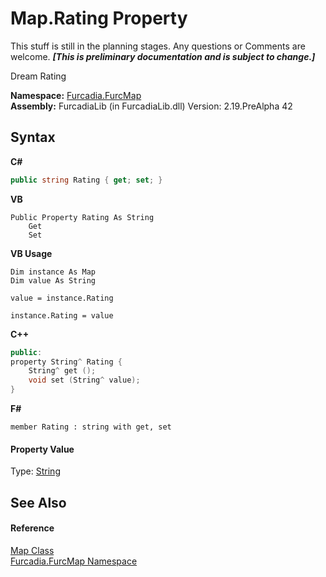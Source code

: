 # Map.Rating Property 
This stuff is still in the planning stages. Any questions or Comments are welcome. _**\[This is preliminary documentation and is subject to change.\]**_

Dream Rating

**Namespace:**&nbsp;<a href="N_Furcadia_FurcMap">Furcadia.FurcMap</a><br />**Assembly:**&nbsp;FurcadiaLib (in FurcadiaLib.dll) Version: 2.19.PreAlpha 42

## Syntax

**C#**<br />
``` C#
public string Rating { get; set; }
```

**VB**<br />
``` VB
Public Property Rating As String
	Get
	Set
```

**VB Usage**<br />
``` VB Usage
Dim instance As Map
Dim value As String

value = instance.Rating

instance.Rating = value
```

**C++**<br />
``` C++
public:
property String^ Rating {
	String^ get ();
	void set (String^ value);
}
```

**F#**<br />
``` F#
member Rating : string with get, set

```


#### Property Value
Type: <a href="http://msdn2.microsoft.com/en-us/library/s1wwdcbf" target="_blank">String</a>

## See Also


#### Reference
<a href="T_Furcadia_FurcMap_Map">Map Class</a><br /><a href="N_Furcadia_FurcMap">Furcadia.FurcMap Namespace</a><br />